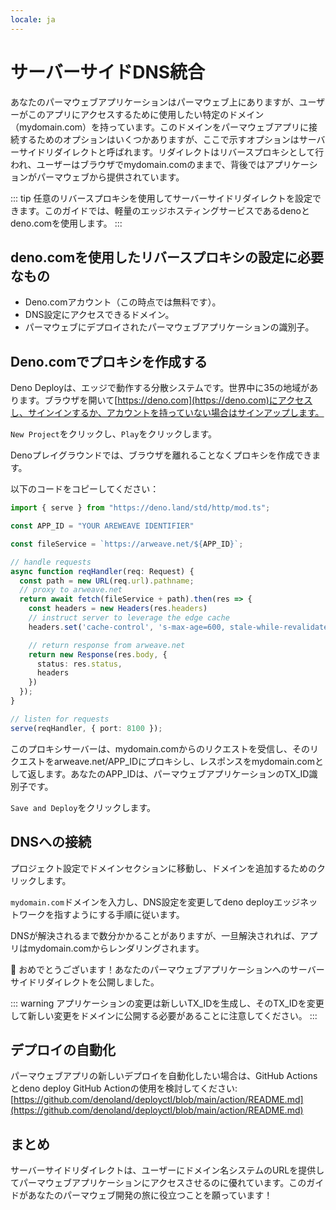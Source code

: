 ```yaml
---
locale: ja
---
```

# サーバーサイドDNS統合

あなたのパーマウェブアプリケーションはパーマウェブ上にありますが、ユーザーがこのアプリにアクセスするために使用したい特定のドメイン（mydomain.com）を持っています。このドメインをパーマウェブアプリに接続するためのオプションはいくつかありますが、ここで示すオプションはサーバーサイドリダイレクトと呼ばれます。リダイレクトはリバースプロキシとして行われ、ユーザーはブラウザでmydomain.comのままで、背後ではアプリケーションがパーマウェブから提供されています。

::: tip
任意のリバースプロキシを使用してサーバーサイドリダイレクトを設定できます。このガイドでは、軽量のエッジホスティングサービスであるdenoとdeno.comを使用します。
:::

## deno.comを使用したリバースプロキシの設定に必要なもの

* Deno.comアカウント（この時点では無料です）。
* DNS設定にアクセスできるドメイン。
* パーマウェブにデプロイされたパーマウェブアプリケーションの識別子。

## Deno.comでプロキシを作成する

Deno Deployは、エッジで動作する分散システムです。世界中に35の地域があります。ブラウザを開いて[https://deno.com](https://deno.com)にアクセスし、サインインするか、アカウントを持っていない場合はサインアップします。

`New Project`をクリックし、`Play`をクリックします。

Denoプレイグラウンドでは、ブラウザを離れることなくプロキシを作成できます。

以下のコードをコピーしてください：

```ts
import { serve } from "https://deno.land/std/http/mod.ts";

const APP_ID = "YOUR AREWEAVE IDENTIFIER"

const fileService = `https://arweave.net/${APP_ID}`;

// handle requests
async function reqHandler(req: Request) {
  const path = new URL(req.url).pathname;
  // proxy to arweave.net
  return await fetch(fileService + path).then(res => {
    const headers = new Headers(res.headers)
    // instruct server to leverage the edge cache
    headers.set('cache-control', 's-max-age=600, stale-while-revalidate=6000')

    // return response from arweave.net
    return new Response(res.body, {
      status: res.status,
      headers
    })
  });
}

// listen for requests
serve(reqHandler, { port: 8100 });
```

このプロキシサーバーは、mydomain.comからのリクエストを受信し、そのリクエストをarweave.net/APP_IDにプロキシし、レスポンスをmydomain.comとして返します。あなたのAPP_IDは、パーマウェブアプリケーションのTX_ID識別子です。

`Save and Deploy`をクリックします。

## DNSへの接続

プロジェクト設定でドメインセクションに移動し、ドメインを追加するためのクリックします。

`mydomain.com`ドメインを入力し、DNS設定を変更してdeno deployエッジネットワークを指すようにする手順に従います。

DNSが解決されるまで数分かかることがありますが、一旦解決されれば、アプリはmydomain.comからレンダリングされます。

:tada: おめでとうございます！あなたのパーマウェブアプリケーションへのサーバーサイドリダイレクトを公開しました。

::: warning
アプリケーションの変更は新しいTX_IDを生成し、そのTX_IDを変更して新しい変更をドメインに公開する必要があることに注意してください。
:::

## デプロイの自動化

パーマウェブアプリの新しいデプロイを自動化したい場合は、GitHub Actionsとdeno deploy GitHub Actionの使用を検討してください: [https://github.com/denoland/deployctl/blob/main/action/README.md](https://github.com/denoland/deployctl/blob/main/action/README.md)

## まとめ

サーバーサイドリダイレクトは、ユーザーにドメイン名システムのURLを提供してパーマウェブアプリケーションにアクセスさせるのに優れています。このガイドがあなたのパーマウェブ開発の旅に役立つことを願っています！